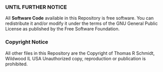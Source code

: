 ### UNTIL FURTHER NOTICE

All **Software Code** available in this Repository is free software. You can redistribute
it and/or modify it under the terms of the GNU General Public License as published by
the Free Software Foundation.

### Copyright Notice
All other files in this Repository are the Copyright of Thomas R Schmidt, Wildwood IL USA
Unauthorized copy, reproduction or publication is prohibited.
